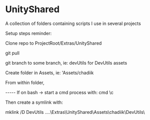 # UnityShared
A collection of folders containing scripts I use in several projects


Setup steps reminder:

Clone repo to ProjectRoot/Extras/UnityShared

git pull

git branch to some branch, ie: devUtils for DevUtils assets

Create folder in Assets, ie: 'Assets/chadiik

From within folder,

----- If on bash -> start a cmd process with: cmd \c

Then create a symlink with:

mklink /D DevUtils ..\..\Extras\UnityShared\Assets\chadiik\DevUtils\

